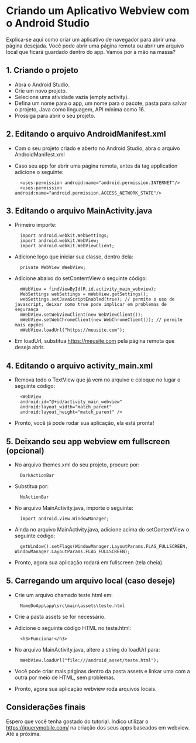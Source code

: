 # Criando um Aplicativo Webview com o Android Studio

Explica-se aqui como criar um aplicativo de navegador para abrir uma página desejada. Você pode abrir uma página remota ou abrir um arquivo local que ficará guardado dentro do app. Vamos por a mão na massa?

## 1. Criando o projeto

- Abra o Android Studio.
- Crie um novo projeto.
- Selecione uma atividade vazia (empty activity).
- Defina um nome para o app, um nome para o pacote, pasta para salvar o projeto, Java como linguagem, API mínima como 16.
- Prossiga para abrir o seu projeto.

## 2. Editando o arquivo AndroidManifest.xml

- Com o seu projeto criado e aberto no Android Studio, abra o arquivo AndroidManifest.xml
- Caso seu app for abrir uma página remota, antes da tag application adicione o seguinte:

        <uses-permission android:name="android.permission.INTERNET"/>
        <uses-permission android:name="android.permission.ACCESS_NETWORK_STATE"/>

## 3. Editando o arquivo MainActivity.java

- Primeiro importe:

        import android.webkit.WebSettings;
        import android.webkit.WebView;
        import android.webkit.WebViewClient;

- Adicione logo que iniciar sua classe, dentro dela:

        private WebView mWebView;

- Adicione abaixo do setContentView o seguinte código:

        mWebView = findViewById(R.id.activity_main_webview);
        WebSettings webSettings = mWebView.getSettings();
        webSettings.setJavaScriptEnabled(true); // permite o uso de javascript, deixar como true pode implicar em problemas de segurança
        mWebView.setWebViewClient(new WebViewClient());
        mWebView.setWebChromeClient(new WebChromeClient()); // permite mais opções
        mWebView.loadUrl("https://meusite.com");

- Em loadUrl, substitua https://meusite.com pela página remota que deseja abrir.

## 4. Editando o arquivo activity_main.xml

- Remova todo o TextView que já vem no arquivo e coloque no lugar o seguinte código:

        <WebView
        android:id="@+id/activity_main_webview"
        android:layout_width="match_parent"
        android:layout_height="match_parent" />

- Pronto, você já pode rodar sua aplicação, ela está pronta!

## 5. Deixando seu app webview em fullscreen (opcional)

- No arquivo themes.xml do seu projeto, procure por:

        DarkActionBar

- Substitua por:

        NoActionBar

- No arquivo MainActivity.java, importe o seguinte:

        import android.view.WindowManager;

- Ainda no arquivo MainActivity.java, adicione acima do setContentView o seguinte código:

        getWindow().setFlags(WindowManager.LayoutParams.FLAG_FULLSCREEN, WindowManager.LayoutParams.FLAG_FULLSCREEN);

- Pronto, agora sua aplicação rodará em fullscreen (tela cheia).

## 5. Carregando um arquivo local (caso deseje)

- Crie um arquivo chamado teste.html em:

        NomeDoApp\app\src\main\assets\teste.html

- Crie a pasta assets se for necessário.

- Adicione o seguinte código HTML no teste.html:

        <h3>Funciona!</h3>

- No arquivo MainActivity.java, altere a string do loadUrl para:

        mWebView.loadUrl("file:///android_asset/teste.html");

- Você pode criar mais páginas dentro da pasta assets e linkar uma com a outra por meio de HTML, sem problemas.

- Pronto, agora sua aplicação webview roda arquivos locais.

## Considerações finais

Espero que você tenha gostado do tutorial. Indico utilizar o https://jquerymobile.com/ na criação dos seus apps baseados em webview. Até a próxima.
